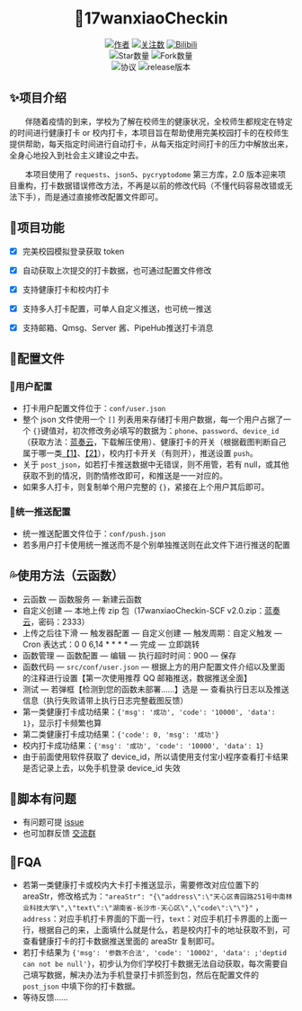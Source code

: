 <div align="center"> 
<h1 align="center">
🌈17wanxiaoCheckin
</h1>

[![](https://img.shields.io/badge/author-ReaJason-red "作者")](https://github.com/ReaJason/)
[![](https://img.shields.io/badge/dynamic/json?logo=github&label=GitHub+Followers&labelColor=282c34&color=181717&query=%24.data.totalSubs&url=https%3A%2F%2Fapi.spencerwoo.com%2Fsubstats%2F%3Fsource%3Dgithub%26queryKey%3DReaJason&longCache=true "关注数")](https://github.com/ReaJason)
[![Bilibili](https://img.shields.io/badge/dynamic/json?logo=data%3Aimage%2Fpng%3Bbase64%2CiVBORw0KGgoAAAANSUhEUgAAAGAAAABgCAYAAADimHc4AAAD7ElEQVR4nO2dW9WrMBCFK6ESkFAJSKiESqgEHCABCZWAhEpAAhL2ecik5dDc%2FpXLBDLfWnlqy0xmJ5BMQnq5CIIgCIIgCIIgCIIgCEIBAHQAemYfrgCunD6wAKAHsEKxALgx+bCQD8%2FS9tmgVqeDr1lLigDgZvDhXso+K9TyTBQRwRJ8AHjntl0Flh5QRAQK%2FmKxPeayWx2OXpBNBKiHvi34b7T2MC4pAvW6twR%2FRwkRKPizBN8CgEcuESj4Lwm+BwBjahEk+H8EwJRKhOaCDzW8e1JLfkUUH1NgmR3XmHffHR1l+72BSs8d7w8U+JDAnZERQMcV+CtUi7dNqFqibB4J7vtrq7xKCuAasbTMXCL4T+5aVk6+2xHUrWdhruAR6HIJcOeu2UHI8zyAe2ytWfEdWz9PVvQ8YAmIQ5dDAB9LFsMVAv8oMO2zAGrC5WNIarRiAuKR9jYEd9pY08aa6uUzIHGRdkgKd8pY0yc1WjEBAqypDYoAG0QAZkQAZkQAZkQAZk4vANQenjsSzS3I%2FwcSbXU5jQBUkRtdf4Rar90v8kSv3+I3ffCCSpk8I%2Fw+lgDkdI%2Fv2rEp2CaiWm1AsDQLlDAD+dlFXLMeAaCSeLZdaSFE5VUQNot38cKuEeBgAsSuG0flVZBmEanbXfNQAsS0fgBYIn2fIu3%2FBBMHEyBmDXlFfA8IzeHb+Ems4WAChKykrVA9ZfsQTL57jXzRg4A5wC%2FA8N4ADiZAZwm2XjW75Qh2KOTfA0p4kygPw28OJcCVgn3nDnYo2EwEYRgGH0qAMyICMCMCMCMCMCMCMCMCMCMCfP3qwHDOQ4AAUekTk8FaBRihJnZdYbvtCGC7LvmkM63GjVDINPFrQgCq5ETXfmMzI90FXzPvfqt7x4rEu%2FZaEcCUxFvgz2zO+BUn6UkoaEEAsptiMSX5e8FoRYCN7cVgb4Vq7U%2FH50Pq4JNP7Qiw8UFnJwcK+tXy+Wj6PLEvPgHSHv5UgwA1IQIwwyFAyLJin9RoxYgAzAQIkPwNmf26busC+OIx5TDqo5nDT+F%2FSS%2F9CYzwb+No49zNy2evkYv0LywGGAXUvp6eSneycqOic0w20k7CNgKE7jJunSGLACTCxF27ylmQc98T5MQUH49swd+I0HPXslLKnT0N+wnkrTKi9JZL%2FL9i1SorMmdeQ4TQQ7OFMxIMzGD45w8nUL1im7efENZLJpgPSw0pfz0cdt4U3230Td%2FTvx2R6d2FrHhEWLkq5PELOMsRPHCPnAZGv1xJteL7jbJiaW3sB2nDvPC%2FosSYvjRQz4cJ6n7KO3rYQL7M+L6nVtfDVRAEQRAEQRAEQRAEIZ5%2FSAXmdfXaoQsAAAAASUVORK5CYII%3D&label=bilibili+fans&labelColor=FE7398&color=282c34&query=%24.data.totalSubs&url=https%3A%2F%2Fapi.spencerwoo.com%2Fsubstats%2F%3Fsource%3Dbilibili%26queryKey%3D233683051&longCache=true)](https://space.bilibili.com/233683051)
<br>
![](https://img.shields.io/github/stars/ReaJason/17wanxiaoCheckin-Actions?style=social "Star数量")
![](https://img.shields.io/github/forks/ReaJason/17wanxiaoCheckin-Actions?style=social "Fork数量")
<br>
![](https://img.shields.io/github/license/ReaJason/17wanxiaoCheckin-Actions "协议")
![](https://img.shields.io/github/v/release/ReaJason/17wanxiaoCheckin-Actions "release版本")

</div>

## ✨项目介绍

&emsp;&emsp;伴随着疫情的到来，学校为了解在校师生的健康状况，全校师生都规定在特定的时间进行健康打卡 or 校内打卡，本项目旨在帮助使用完美校园打卡的在校师生提供帮助，每天指定时间进行自动打卡，从每天指定时间打卡的压力中解放出来，全身心地投入到社会主义建设之中去。

&emsp;&emsp;本项目使用了 `requests`、`json5`、`pycryptodome` 第三方库，2.0 版本迎来项目重构，打卡数据错误修改方法，不再是以前的修改代码（不懂代码容易改错或无法下手），而是通过直接修改配置文件即可。



## 🔰项目功能

* [x] 完美校园模拟登录获取 token
* [x] 自动获取上次提交的打卡数据，也可通过配置文件修改
* [x] 支持健康打卡和校内打卡
* [x] 支持多人打卡配置，可单人自定义推送，也可统一推送
* [x] 支持邮箱、Qmsg、Server 酱、PipeHub推送打卡消息




## 🎨配置文件



### 💃用户配置

- 打卡用户配置文件位于：`conf/user.json`
- 整个 json 文件使用一个 `[]` 列表用来存储打卡用户数据，每一个用户占据了一个 `{}`键值对，初次修改务必填写的数据为：`phone`、`password`、`device_id`（获取方法：[蓝奏云](https://lingsiki.lanzous.com/iQamDmt165i)，下载解压使用）、健康打卡的开关（根据截图判断自己属于哪一类[【1】](https://cdn.jsdelivr.net/gh/ReaJason/17wanxiaoCheckin/Pictures/one.png)、[【2】](https://cdn.jsdelivr.net/gh/ReaJason/17wanxiaoCheckin/Pictures/two.png)），校内打卡开关（有则开），推送设置 `push`。
- 关于 `post_json`，如若打卡推送数据中无错误，则不用管，若有 null，或其他获取不到的情况，则酌情修改即可，和推送是一一对应的。
- 如果多人打卡，则复制单个用户完整的 `{}`，紧接在上个用户其后即可。



### 🤝统一推送配置

- 统一推送配置文件位于：`conf/push.json`
- 若多用户打卡使用统一推送而不是个别单独推送则在此文件下进行推送的配置



## 💦使用方法（云函数）

- 云函数 — 函数服务 — 新建云函数
- 自定义创建 — 本地上传 zip 包（17wanxiaoCheckin-SCF v2.0.zip：[蓝奏云](https://lingsiki.lanzous.com/b0ekhmcxe)，密码：2333）
- 上传之后往下滑 — 触发器配置 — 自定义创建 — 触发周期：自定义触发 — Cron 表达式：0 0 6,14 * * * * — 完成 — 立即跳转
- 函数管理 — 函数配置 — 编辑 — 执行超时时间：900 — 保存
- 函数代码 — `src/conf/user.json` — 根据上方的用户配置文件介绍以及里面的注释进行设置【第一次使用推荐 QQ 邮箱推送，数据推送全面】
- 测试 — 若弹框【检测到您的函数未部署......】选是 — 查看执行日志以及推送信息（执行失败请带上执行日志完整截图反馈）
- 第一类健康打卡成功结果：`{'msg': '成功', 'code': '10000', 'data': 1}`，显示打卡频繁也算
- 第二类健康打卡成功结果：`{'code': 0, 'msg': '成功'}`
- 校内打卡成功结果：`{'msg': '成功', 'code': '10000', 'data': 1}`
- 由于前面使用软件获取了 device_id，所以请使用支付宝小程序查看打卡结果是否记录上去，以免手机登录 device_id 失效




## 🙋‍脚本有问题
* 有问题可提 [issue](https://github.com/ReaJason/17wanxiaoCheckin-Actions/issues)
* 也可加群反馈 [交流群](https://github.com/ReaJason/17wanxiaoCheckin-Actions/issues/30)



## 📜FQA

- 若第一类健康打卡或校内大卡打卡推送显示，需要修改对应位置下的 areaStr，修改格式为：`"areaStr": "{\"address\":\"天心区青园路251号中南林业科技大学\",\"text\":\"湖南省-长沙市-天心区\",\"code\":\"\"}"` ，`address`：对应手机打卡界面的下面一行，`text`：对应手机打卡界面的上面一行，根据自己的来，上面填什么就是什么，若是校内打卡的地址获取不到，可查看健康打卡的打卡数据推送里面的 areaStr 复制即可。
- 若打卡结果为 `{'msg': '参数不合法', 'code': '10002', 'data': ;'deptid can not be null'}`，初步认为你们学校打卡数据无法自动获取，每次需要自己填写数据，解决办法为手机登录打卡抓签到包，然后在配置文件的 `post_json` 中填下你的打卡数据。
- 等待反馈......

